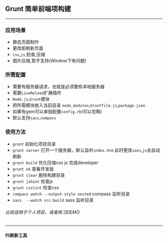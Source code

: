 ## Grunt 简单前端项构建
---------
### 应用场景  

 * 静态页面制作
 * 更改即刷新页面
 * ```css```,```js```,检查,压缩
 * 图片压缩,暂不支持(Window下有问题)

### 所需配置  

 * 需要有服务器请求，也就是必须要有本地服务器
 * 需要```LiveReload```扩展插件
 * ```Node.js```,```Grunt```模块
 * 把所需模块放入当前目录 ```node_modules```,```Gruntfile.js```,```package.json```
 * 如果有gem可以单独配置```config.rb```(可以忽略)
 * 默认支持```sass```,```compass```

### 使用方法  

 * ```grunt```         初始化项目目录
 * ```grunt server```  打开一个服务器，默认监听```index.htm``` 此时更改```sass```,```js```会自动刷新
 * ```grunt build```   优化压缩css js 完成developer
 * ```grunt ok```      查看开发版
 * ```grunt clear```   删除构建目录
 * ```grunt jshint```  检查js
 * ```grunt csslint``` 检查css
 * ```compass watch --output-style nested``` compass 监听目录
 * ```sass  --watch src:build``` sass 监听目录


###### 比较适用于个人项目，或者练习DEMO
 -------  

#### f5刷新工具
[F5]:http://getf5.com/

